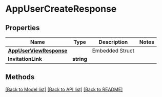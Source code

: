 # AppUserCreateResponse

## Properties

Name | Type | Description | Notes
------------ | ------------- | ------------- | -------------
 | [**AppUserViewResponse**](AppUserViewResponse.md) |   | Embedded Struct
**InvitationLink** | **string** |  | 

## Methods


[[Back to Model list]](../README.md#documentation-for-models) [[Back to API list]](../README.md#documentation-for-api-endpoints) [[Back to README]](../README.md)


